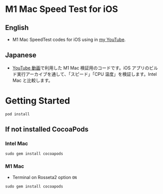 # M1 Mac Speed Test for iOS

## English

- M1 Mac SpeedTest codes for iOS using in [my YouTube](https://youtu.be/Nx3I2Xm2jYo).

## Japanese

- [YouTube 動画](https://youtu.be/Nx3I2Xm2jYo)で利用した M1 Mac 検証用のコードです。iOS アプリのビルド実行アーカイブを通して、「スピード」「CPU 温度」を検証します。Intel Mac と比較します。

# Getting Started

```
pod install
```

## If not installed CocoaPods

### Intel Mac

```
sudo gem install cocoapods
```

### M1 Mac

- Terminal on Rosseta2 option `ON`

```
sudo gem install cocoapods
```
